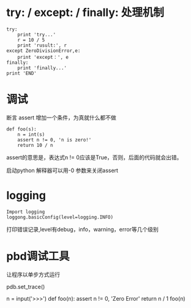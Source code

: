 # try: / except: / finally: 处理机制

    try:
        print 'try...'
        r = 10 / 5
        print 'rusult:', r
    except ZeroDivisionError,e:
        print 'except：', e
    finally:
        print 'finally...'
    print 'END'

# 调试

断言 assert
增加一个条件，为真就什么都不做

    def foo(s):
        n = int(s)
        assert n != 0, 'n is zero!'
        return 10 / n

assert的意思是，表达式n != 0应该是True，否则，后面的代码就会出错。

启动python 解释器可以用-0 参数来关闭assert

# logging

    Import logging
    loggong.basicConfig(level=logging.INFO)

打印错误记录,level有debug，info，warning，error等几个级别

# pbd调试工具

让程序以单步方式运行

pdb.set_trace()

n = input('>>>')
def foo(n):
    assert n != 0, 'Zero Error'
    return n / 1
foo(n)
